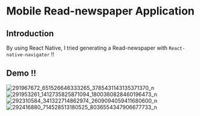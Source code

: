 # Mobile Read-newspaper Application

## Introduction
By using React Native, I tried generating a Read-newspaper with `React-native-navigator` !!

## Demo !!
![291967672_651526646333265_3785431143135371370_n](https://user-images.githubusercontent.com/101866057/177936724-5c57a5b5-5871-470a-aea0-6b4a99f60b19.jpg)
![291953261_1412735825871094_1800360828460196473_n](https://user-images.githubusercontent.com/101866057/177936742-42bd0adc-0786-451c-80d9-b98c63937603.jpg)
![292310584_341322714862974_2609094059411680600_n](https://user-images.githubusercontent.com/101866057/177936788-8eea7640-e50b-400b-82c0-ba808068603d.jpg)
![292416880_714528513180525_8036554347906677733_n](https://user-images.githubusercontent.com/101866057/177936797-b3748110-b3b4-4458-ac7b-5019f599d1d1.jpg)
